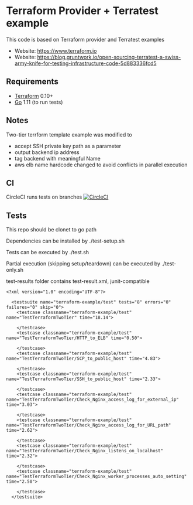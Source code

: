 Terraform Provider + Terratest example
==================

This code is based on Terraform provider and Terratest examples
- Website: https://www.terraform.io
- Website: https://blog.gruntwork.io/open-sourcing-terratest-a-swiss-army-knife-for-testing-infrastructure-code-5d883336fcd5

Requirements
------------

- [Terraform](https://www.terraform.io/downloads.html) 0.10+
- [Go](https://golang.org/doc/install) 1.11 (to run tests)

Notes
-----

Two-tier terrform template example was modified to
- accept SSH private key path as a parameter
- output backend ip address
- tag backend with meaningful Name
- aws elb name hardcode changed to avoid conflicts in parallel execution

CI
--

CircleCI runs tests on branches 
[![CircleCI](https://circleci.com/gh/timbortnik/terraform-example.svg?style=svg)](https://circleci.com/gh/timbortnik/terraform-example)

Tests
-----

This repo should be clonet to go path

Dependencies can be installed by ./test-setup.sh

Tests can be executed by ./test.sh

Partial execution (skipping setup/teardown) can be executed by ./test-only.sh

test-results folder contains test-result.xml, junit-compatible

```
<?xml version="1.0" encoding="UTF-8"?>

  <testsuite name="terraform-example/test" tests="8" errors="0" failures="0" skip="0">
    <testcase classname="terraform-example/test" name="TestTerraformTwoTier" time="18.14">

    </testcase>
    <testcase classname="terraform-example/test" name="TestTerraformTwoTier/HTTP_to_ELB" time="0.50">

    </testcase>
    <testcase classname="terraform-example/test" name="TestTerraformTwoTier/SCP_to_public_host" time="4.83">

    </testcase>
    <testcase classname="terraform-example/test" name="TestTerraformTwoTier/SSH_to_public_host" time="2.33">

    </testcase>
    <testcase classname="terraform-example/test" name="TestTerraformTwoTier/Check_Nginx_access_log_for_external_ip" time="3.03">

    </testcase>
    <testcase classname="terraform-example/test" name="TestTerraformTwoTier/Check_Nginx_access_log_for_URL_path" time="2.62">

    </testcase>
    <testcase classname="terraform-example/test" name="TestTerraformTwoTier/Check_Nginx_listens_on_localhost" time="2.32">

    </testcase>
    <testcase classname="terraform-example/test" name="TestTerraformTwoTier/Check_Nginx_worker_processes_auto_setting" time="2.50">

    </testcase>
  </testsuite>
```
